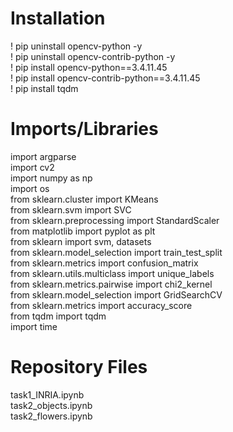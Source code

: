 # Installation
! pip uninstall opencv-python -y <br>
! pip uninstall opencv-contrib-python -y  <br>
! pip install opencv-python==3.4.11.45  <br>
! pip install opencv-contrib-python==3.4.11.45  <br>
! pip install tqdm <br>

# Imports/Libraries
import argparse <br>
import cv2 <br>
import numpy as np <br>
import os<br>
from sklearn.cluster import KMeans<br>
from sklearn.svm import SVC<br>
from sklearn.preprocessing import StandardScaler<br>
from matplotlib import pyplot as plt<br>
from sklearn import svm, datasets<br>
from sklearn.model_selection import train_test_split<br>
from sklearn.metrics import confusion_matrix<br>
from sklearn.utils.multiclass import unique_labels<br>
from sklearn.metrics.pairwise import chi2_kernel<br>
from sklearn.model_selection import GridSearchCV<br>
from sklearn.metrics import accuracy_score<br>
from tqdm import tqdm<br>
import time<br>

# Repository Files
task1_INRIA.ipynb<br>
task2_objects.ipynb<br>
task2_flowers.ipynb<br>

